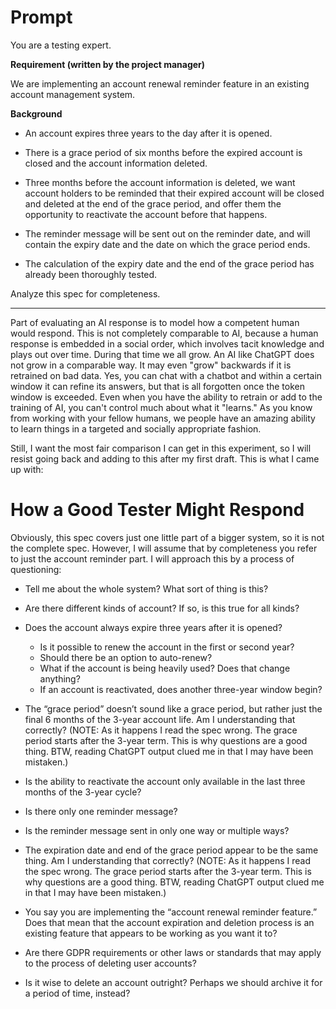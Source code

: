 # Prompt

You are a testing expert.

**Requirement (written by the project manager)**

We are implementing an account renewal reminder feature in an existing account management system.

**Background**

- An account expires three years to the day after it is opened.

- There is a grace period of six months before the expired account is closed and the account information deleted.

- Three months before the account information is deleted, we want account holders to be reminded that their expired account will be closed and deleted at the end of the grace period, and offer them the opportunity to reactivate the account before that happens.

- The reminder message will be sent out on the reminder date, and will contain the expiry date and the date on which the grace period ends.

- The calculation of the expiry date and the end of the grace period has already been thoroughly tested.

Analyze this spec for completeness.

----

Part of evaluating an AI response is to model how a competent human would respond. This is not completely comparable to AI, because a human response is embedded in a social order, which involves tacit knowledge and plays out over time. During that time we all grow. An AI like ChatGPT does not grow in a comparable way. It may even "grow" backwards if it is retrained on bad data. Yes, you can chat with a chatbot and within a certain window it can refine its answers, but that is all forgotten once the token window is exceeded. Even when you have the ability to retrain or add to the training of AI, you can't control much about what it "learns." As you know from working with your fellow humans, we people have an amazing ability to learn things in a targeted and socially appropriate fashion.

Still, I want the most fair comparison I can get in this experiment, so I will resist going back and adding to this after my first draft. This is what I came up with:

# How a Good Tester Might Respond

Obviously, this spec covers just one little part of a bigger system, so it is not the complete spec. However, I will assume that by completeness you refer to just the account reminder part. I will approach this by a process of questioning:

- Tell me about the whole system? What sort of thing is this?

- Are there different kinds of account? If so, is this true for all kinds?

- Does the account always expire three years after it is opened?
  - Is it possible to renew the account in the first or second year?
  - Should there be an option to auto-renew?
  - What if the account is being heavily used? Does that change anything?
  - If an account is reactivated, does another three-year window begin?

- The “grace period” doesn’t sound like a grace period, but rather just the final 6 months of the 3-year account life. Am I understanding that correctly?
  (NOTE: As it happens I read the spec wrong. The grace period starts after the 3-year term. This is why questions are a good thing. BTW, reading ChatGPT output clued me in that I may have been mistaken.)

- Is the ability to reactivate the account only available in the last three months of the 3-year cycle?

- Is there only one reminder message?

- Is the reminder message sent in only one way or multiple ways?

- The expiration date and end of the grace period appear to be the same thing. Am I understanding that correctly?
  (NOTE: As it happens I read the spec wrong. The grace period starts after the 3-year term. This is why questions are a good thing. BTW, reading ChatGPT output clued me in that I may have been mistaken.)

- You say you are implementing the “account renewal reminder feature.” Does that mean that the account expiration and deletion process is an existing feature that appears to be working as you want it to?

- Are there GDPR requirements or other laws or standards that may apply to the process of deleting user accounts?

- Is it wise to delete an account outright? Perhaps we should archive it for a period of time, instead?